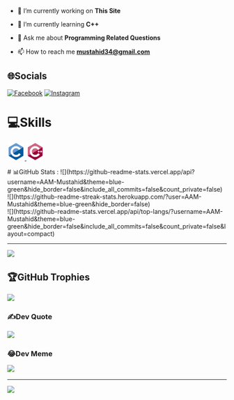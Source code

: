 - 🔭 I’m currently working on **This Site**

- 🌱 I’m currently learning **C++**

- 💬 Ask me about **Programming Related Questions**

- 📫 How to reach me **mustahid34@gmail.com**


## 🌐Socials
[![Facebook](https://img.shields.io/badge/Facebook-%231877F2.svg?logo=Facebook&logoColor=white)](https://facebook.com/aam.mmustahid) [![Instagram](https://img.shields.io/badge/Instagram-%23E4405F.svg?logo=Instagram&logoColor=white)](https://instagram.com/mustahidaam) 

# 💻Skills
<p align="left"> <a href="https://www.cprogramming.com/" target="_blank" rel="noreferrer"> <img src="https://raw.githubusercontent.com/devicons/devicon/master/icons/c/c-original.svg" alt="c" width="40" height="40"/> </a> <a href="https://www.w3schools.com/cpp/" target="_blank" rel="noreferrer"> <img src="https://raw.githubusercontent.com/devicons/devicon/master/icons/cplusplus/cplusplus-original.svg" alt="cplusplus" width="40" height="40"/> </a> </p>
# 📊GitHub Stats :
![](https://github-readme-stats.vercel.app/api?username=AAM-Mustahid&theme=blue-green&hide_border=false&include_all_commits=false&count_private=false)<br/>
![](https://github-readme-streak-stats.herokuapp.com/?user=AAM-Mustahid&theme=blue-green&hide_border=false)<br/>
![](https://github-readme-stats.vercel.app/api/top-langs/?username=AAM-Mustahid&theme=blue-green&hide_border=false&include_all_commits=false&count_private=false&layout=compact)

---
[![](https://visitcount.itsvg.in/api?id=AAM-Mustahid&icon=0&color=0)](https://visitcount.itsvg.in)


## 🏆GitHub Trophies
![](https://github-profile-trophy.vercel.app/?username=AAM-Mustahid&theme=radical&no-frame=false&no-bg=false&margin-w=4)

### ✍️Dev Quote
![](https://quotes-github-readme.vercel.app/api?type=vetical&theme=radical)

### 😂Dev Meme
<img src="https://random-memer.herokuapp.com/" width="512px"/>

---
[![](https://visitcount.itsvg.in/api?id=AAM-Mustahid&icon=0&color=0)](https://visitcount.itsvg.in)


